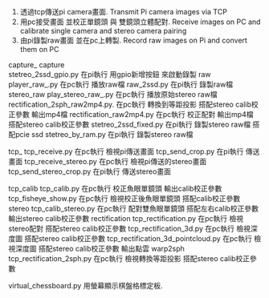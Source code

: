 1. 透過tcp傳送pi camera畫面.  Transmit Pi camera images via TCP  
2. 用pc接受畫面 並校正單鏡頭 與 雙鏡頭立體配對.  Receive images on PC and calibrate single camera and stereo camera pairing  
3. 由pi錄製raw畫面 並在pc上轉製.  Record raw images on Pi and convert them on PC  


capture_
    capture  
        stetreo_2ssd_gpio.py  在pi執行 用gpio新增按鈕 來啟動錄製
    raw
        player_raw_.py  在pc執行 播放raw檔
        raw_2ssd.py  在pi執行 錄製raw檔
    stereo_raw
        play_stereo_raw_.py  在pc執行 播放原始stereo raw檔
        rectification_2sph_raw2mp4.py. 在pc執行 轉換到等距投影 搭配stereo calib校正參數 輸出mp4檔
        rectification_raw2mp4.py  在pc執行 校正配對 輸出mp4檔 搭配stereo calib校正參數 
        stetreo_2ssd_fixed.py  在pi執行 錄製stereo raw檔 搭配pcie ssd
        stetreo_by_ram.py  在pi執行 錄製stereo raw檔 

tcp_
    tcp_receive.py  在pc執行 檢視pi傳送畫面
    tcp_send_crop.py  在pi執行 傳送畫面
    tcp_receive_stereo.py  在pc執行 檢視pi傳送的stereo畫面
    tcp_send_stereo_crop.py  在pi執行 傳送stereo畫面

tcp_calib
    tcp_calib.py  在pc執行 校正魚眼單鏡頭  輸出calib校正參數
    tcp_fisheye_show.py  在pc執行 檢視校正後魚眼單鏡頭 搭配calib校正參數
    stereo
        tcp_calib_stereo.py  在pc執行 配對雙魚眼單鏡頭  搭配左右calib校正參數 輸出stereo calib校正參數
        rectification
            tcp_rectification.py  在pc執行 檢視stereo配對 搭配stereo calib校正參數
            tcp_rectification_3d.py  在pc執行 檢視深度圖 搭配stereo calib校正參數
            tcp_rectification_3d_pointcloud.py  在pc執行 檢視深度圖 搭配stereo calib校正參數 輸出點雲
            warp2sph
                tcp_rectification_2sph.py  在pc執行  檢視轉換等距投影 搭配stereo calib校正參數

virtual_chessboard.py  用螢幕顯示棋盤格標定板.
